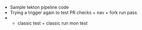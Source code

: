 - Sample tekton pipeline code
- Trying a trigger again to test PR checks + nav + fork run pass
- + classic test + classic run
mon test
